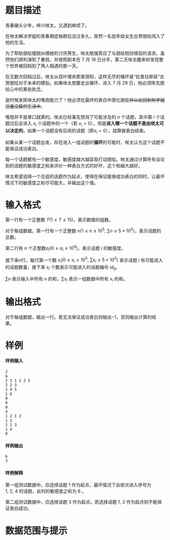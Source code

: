 
# 题目描述

青春猪头少年，梓川咲太，又遇到麻烦了。

在咲太解决学姐的青春期症候群后没过多久，突然一名低年级女生古贺朋绘闯入了他的生活。

为了帮助朋绘摆脱纠缠她的讨厌男生，咲太勉强答应了与朋绘假扮情侣的请求。虽然他们顺利演到了暑假，并按照剧本在 $7$ 月 $18$ 日分手，第二天咲太醒来却发现整个世界被回档到了两人相遇的那一天。

在无数次回档过后，咲太从双叶理央那里得知，这样无尽的循环是“拉普拉斯妖”古贺朋绘对于未来的模拟。如果咲太想要走出循环、进入 $7$ 月 $29$ 日，他必须除去朋绘心中的某些执念。

是时候发挥咲太的嘴炮能力了！他必须在最终的表白中感化朋绘~~并以此回到和学姐没羞没臊的生活中~~。

嘴炮并不是章口就莱的。咲太已经事先预测了可能涉及的 $n$ 个话题，其中第 $i$ 个话题过后会进入 $x_i$ 个话题中的一个（若 $x_i>0$），但是**进入哪一个话题不是由咲太可以决定的**。如果一个话题没有后续的话题（即$x_i=0$），就算做表白结束。

如果从某一个话题出发，存在进入一组话题的**循环**的可能时，咲太认为这个话题不能保证成功表白。

每一个话题都有一个敏感度，敏感度越大越容易打动朋绘。咲太通过计算所有谈论到的话题的敏感度之和来评价一种表白方式的好坏，这个和越大越好。

咲太希望选择一个合适的话题作为起点，使得在保证能够成功表白的同时，让最坏情况下的敏感度之和尽可能大，并输出这个值。

# 输入格式

第一行有一个正整数 $T(1\leq T\leq 15)$，表示数据的组数。

对于每组数据，第一行有一个正整数 $n(1\le n\le 10^{5},\ \sum_{}{} n\le 5\times 10^{5})$，表示话题的总数。

第二行有 $n$ 个正整数$a_i(0\le a_i\le 10^9)$，表示话题 $i$ 的敏感度。

接下来$n$行，每行第一个数 $x_i(0\le x_i\le 10^{5},\ \sum_{}{} x_i\le 5\times 10^{5})$ 表示话题 $i$ 有可能进入的话题数量，接下来 $x_i$ 个数表示可能进入的话题编号 $id_{ij}$。

$\sum_{}{} n$ 表示输入中所有 $n$ 的和，$\sum_{}{} x_i$ 表示一组数据中所有 $x_i$ 的和。

# 输出格式

对于每组数据，输出一行。若无法保证成功表白则输出$-1$，否则输出计算的结果。

# 样例

#### 样例输入

```plain
2
6
2 3 1 1 2 5
2 2 3
2 4 5
1 6
0
0
0
4
1 2 1 2
1 2
2 1 3
1 4
0
```

#### 样例输出

```plain
6
3
```

#### 样例解释

第一组测试数据中，应选择话题 $1$ 作为起点，最坏情况下会依次进入序号为 $1,\ 2,\ 4$ 的话题，此时的敏感度之和为 $6$ 。

第二组测试数据中，应选择话题 $3$ 作为起点。若选择话题 $1,\ 2$ 作为起点则不能保证表白成功。

# 数据范围与提示



